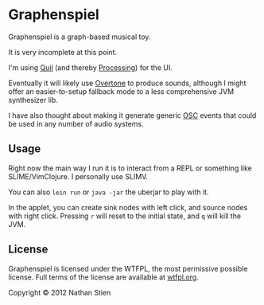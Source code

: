 # Graphenspiel

Graphenspiel is a graph-based musical toy.

It is very incomplete at this point.

I'm using [Quil](https://github.com/quil/quil) (and thereby [Processing](http://processing.org)) for the UI.

Eventually it will likely use [Overtone](http://overtone.github.com/) to produce sounds, although I might offer an easier-to-setup fallback mode to a less comprehensive JVM synthesizer lib.

I have also thought about making it generate generic [OSC](http://en.wikipedia.org/wiki/Open_Sound_Control) events that could be used in any number of audio systems.

## Usage


Right now the main way I run it is to interact from a REPL or something like SLIME/VimClojure.  I personally use SLIMV.

You can also `lein run` or `java -jar` the uberjar to play with it.

In the applet, you can create sink nodes with left click, and source nodes with right click.  Pressing `r` will reset to the initial state, and `q` will kill the JVM.

## License

Graphenspiel is licensed under the WTFPL, the most permissive possible license.
Full terms of the license are available at [wtfpl.org](http://wtfpl.org/).

Copyright © 2012 Nathan Stien


